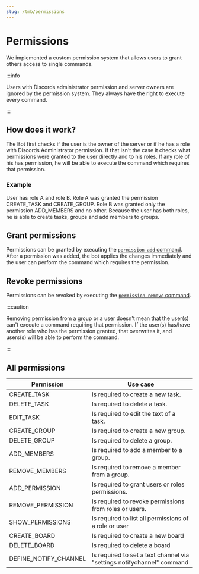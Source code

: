 ```yaml
---
slug: /tmb/permissions
---
```


# Permissions

We implemented a custom permission system that allows users to grant others access to single commands.

:::info

Users with Discords administrator permission and server owners are ignored by the permission system. They always have
the right to execute every command.

:::

## How does it work?

The Bot first checks if the user is the owner of the server or if he has a role with Discords Administrator permission.
If that isn't the case it checks what permissions were granted to the user directly and to his roles. If any role of his
has permission, he will be able to execute the command which requires that permission.

### Example

User has role A and role B. Role A was granted the permission CREATE_TASK and CREATE_GROUP. Role B was granted only the
permission ADD_MEMBERS and no other. Because the user has both roles, he is able to create tasks, groups and add members
to groups.

## Grant permissions

Permissions can be granted by executing the [`permission add` command](all-commands.md#permission-commands). After a
permission was added, the bot applies the changes immediately and the user can perform the command which requires the
permission.

## Revoke permissions

Permissions can be revoked by executing the [`permission remove` command](all-commands.md#permission-commands).

:::caution

Removing permission from a group or a user doesn't mean that the user(s) can't execute a command requiring that
permission. If the user(s) has/have another role who has the permission granted, that overwrites it, and users(s) will
be able to perform the command.

:::

## All permissions

| Permission            | Use case                                                               |
|-----------------------|------------------------------------------------------------------------|
| CREATE_TASK           | Is required to create a new task.                                      |
| DELETE_TASK           | Is required to delete a task.                                          |
| EDIT_TASK             | Is required to edit the text of a task.                                |
| CREATE_GROUP          | Is required to create a new group.                                     |
| DELETE_GROUP          | Is required to delete a group.                                         |
| ADD_MEMBERS           | Is required to add a member to a group.                                |
| REMOVE_MEMBERS        | Is required to remove a member from a group.                           |
| ADD_PERMISSION        | Is required to grant users or roles permissions.                       |
| REMOVE_PERMISSION     | Is required to revoke permissions from roles or users.                 |
| SHOW_PERMISSIONS      | Is required to list all permissions of a role or user                  |
| CREATE_BOARD          | Is required to create a new board                                      |
| DELETE_BOARD          | Is required to delete a board                                          |
| DEFINE_NOTIFY_CHANNEL | Is required to set a text channel via "settings notifychannel" command |